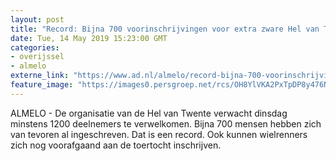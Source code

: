 ```yaml
---
layout: post
title: "Record: Bijna 700 voorinschrijvingen voor extra zware Hel van Twente"
date: Tue, 14 May 2019 15:23:00 GMT
categories: 
- overijssel 
- almelo 
externe_link: "https://www.ad.nl/almelo/record-bijna-700-voorinschrijvingen-voor-extra-zware-hel-van-twente~a9c2a770/"
feature_image: "https://images0.persgroep.net/rcs/OH8YlVKA2PxTpDP8y476NxrgzcA/diocontent/100712438/_fitwidth/400/?appId=21791a8992982cd8da851550a453bd7f&quality=0.7"
---
```


ALMELO - De organisatie van de Hel van Twente verwacht dinsdag minstens 1200 deelnemers te verwelkomen. Bijna 700 mensen hebben zich van tevoren al ingeschreven. Dat is een record. Ook kunnen wielrenners zich nog voorafgaand aan de toertocht inschrijven.
